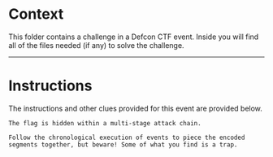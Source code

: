 # Context

This folder contains a challenge in a Defcon CTF event. Inside you will find all of the files needed (if any) to solve the challenge. 

---

# Instructions

The instructions and other clues provided for this event are provided below.

```
The flag is hidden within a multi-stage attack chain.

Follow the chronological execution of events to piece the encoded segments together, but beware! Some of what you find is a trap.


```